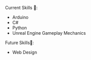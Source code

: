 Current Skills 📖: 
  - Arduino
  - C#
  - Python
  - Unreal Engine Gameplay Mechanics

Future Skills🌱:
  - Web Design


<!---
kremedu/kremedu is a ✨ special ✨ repository because its `README.md` (this file) appears on your GitHub profile.
You can click the Preview link to take a look at your changes.
--->
